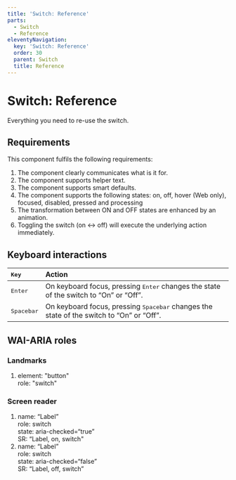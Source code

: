 ```yaml
---
title: 'Switch: Reference'
parts:
  - Switch
  - Reference
eleventyNavigation:
  key: 'Switch: Reference'
  order: 30
  parent: Switch
  title: Reference
---
```


# Switch: Reference

<p class="lion-paragraph--emphasis">Everything you need to re-use the switch.</p>

## Requirements

This component fulfils the following requirements:

1. The component clearly communicates what is it for.
2. The component supports helper text.
3. The component supports smart defaults.
4. The component supports the following states: on, off, hover (Web only), focused, disabled, pressed and processing
5. The transformation between ON and OFF states are enhanced by an animation.
6. Toggling the switch (on <-> off) will execute the underlying action immediately.

## Keyboard interactions

| <kbd>Key</kbd>      | Action                                                                                            |
| :------------------ | :------------------------------------------------------------------------------------------------ |
| <kbd>Enter</kbd>    | On keyboard focus, pressing <kbd>Enter</kbd> changes the state of the switch to “On” or “Off”.    |
| <kbd>Spacebar</kbd> | On keyboard focus, pressing <kbd>Spacebar</kbd> changes the state of the switch to “On” or “Off”. |

## WAI-ARIA roles

### Landmarks

1. element: "button"<br>
   role: "switch"

### Screen reader

1. name: “Label”<br>
   role: switch<br>
   state: aria-checked=“true”<br>
   SR: “Label, on, switch"
2. name: “Label”<br>
   role: switch<br>
   state: aria-checked=“false”<br>
   SR: “Label, off, switch”
